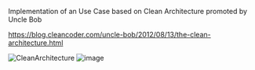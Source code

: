 Implementation of an Use Case based on Clean Architecture promoted by Uncle Bob

<a>https://blog.cleancoder.com/uncle-bob/2012/08/13/the-clean-architecture.html</a>


![CleanArchitecture](https://github.com/joaquintalice/Net20CleanArchitecture/assets/78387674/72a58fd1-1ce9-4a60-8e01-59b96cce02cb)
![image](https://github.com/joaquintalice/Net20CleanArchitecture/assets/78387674/9902526b-9469-4537-b899-e3a480f7d93f)

